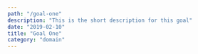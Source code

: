 ```yaml
---
path: "/goal-one"
description: "This is the short description for this goal"
date: "2019-02-10"
title: "Goal One"
category: "domain"
---
```

